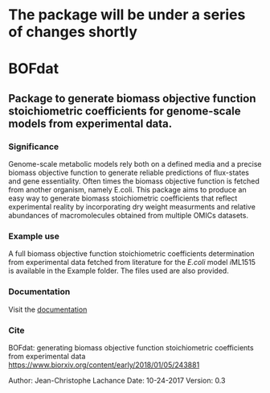 # **The package will be under a series of changes shortly**
# BOFdat
## Package to generate biomass objective function stoichiometric coefficients for genome-scale models from experimental data.

### Significance

Genome-scale metabolic models rely both on a defined media and a precise biomass objective function to generate reliable predictions of flux-states and gene essentiality. Often times the biomass objective function is fetched from another organism, namely E.coli. This package aims to produce an easy way to generate biomass stoichiometric coefficients that reflect experimental reality by incorporating dry weight measurments and relative abundances of macromolecules obtained from multiple OMICs datasets. 

### Example use

A full biomass objective function stoichiometric coefficients determination from experimental data fetched from literature for the *E.coli* model *i*ML1515 is available in the Example folder. The files used are also provided. 

### Documentation

Visit the [documentation](http://BOFdat.readthedocs.org/)


### Cite
BOFdat: generating biomass objective function stoichiometric coefficients from experimental data
https://www.biorxiv.org/content/early/2018/01/05/243881




Author: Jean-Christophe Lachance
Date: 10-24-2017
Version: 0.3

